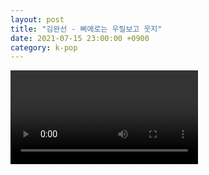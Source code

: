 ```yaml
---
layout: post
title: "김완선 - 삐에로는 우릴보고 웃지"
date: 2021-07-15 23:00:00 +0900
category: k-pop
---
```


<div class="video-container">
    <video id="player" class="video-js vjs-default-skin vjs-big-play-centered" data-json="/public/json/k-pop/김완선 - 삐에로는 우릴보고 웃지.json"></video>
</div>

```
```